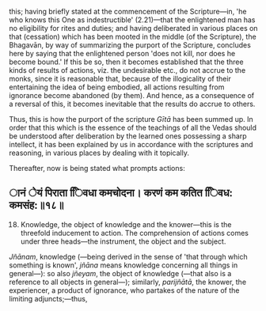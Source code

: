 this; having briefly stated at the commencement of the Scripture—in, 'he who knows this One as indestructible' (2.21)—that the enlightened man has no eligibility for rites and duties; and having deliberated in various places on that (cessation) which has been mooted in the middle (of the Scripture), the Bhagavān, by way of summarizing the purport of the Scripture, concludes here by saying that the enlightened person 'does not kill, nor does he become bound.' If this be so, then it becomes established that the three kinds of results of actions, viz. the undesirable etc., do not accrue to the monks, since it is reasonable that, because of the illogicality of their entertaining the idea of being embodied, all actions resulting from ignorance become abandoned (by them). And hence, as a consequence of a reversal of this, it becomes inevitable that the results do accrue to others.

Thus, this is how the purport of the scripture *Gītā* has been summed up. In order that this which is the essence of the teachings of all the Vedas should be understood after deliberation by the learned ones possessing a sharp intellect, it has been explained by us in accordance with the scriptures and reasoning, in various places by dealing with it topically.

Thereafter, now is being stated what prompts actions:

## ानं ेयं पिराता ििवधा कमचोदना। करणं कम कतित ििवध: कमसंह:॥१८॥

18. Knowledge, the object of knowledge and the knower—this is the threefold inducement to action. The comprehension of actions comes under three heads—the instrument, the object and the subject.

*Jñānam*, knowledge (—being derived in the sense of 'that through which something is known', *jñāna* means knowledge concerning all things in general—): so also *jñeyam*, the object of knowledge (—that also is a reference to all objects in general—); similarly, *parijñātā*, the knower, the experiencer, a product of ignorance, who partakes of the nature of the limiting adjuncts;—thus,
